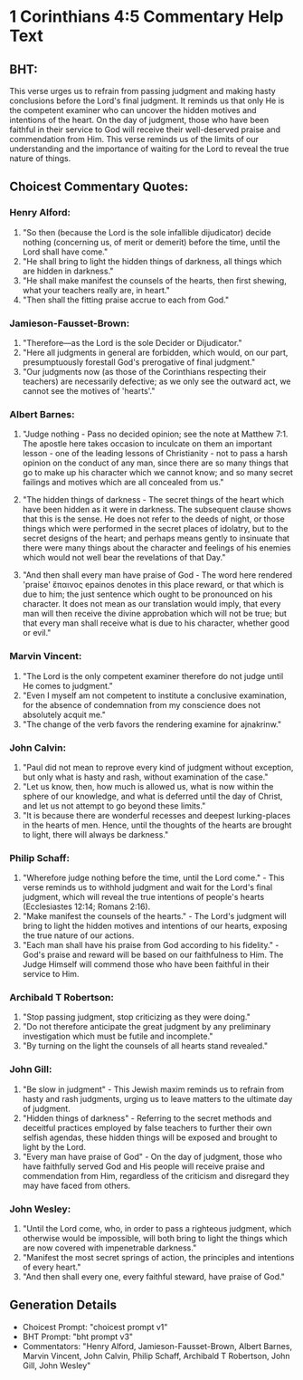 # 1 Corinthians 4:5 Commentary Help Text

## BHT:
This verse urges us to refrain from passing judgment and making hasty conclusions before the Lord's final judgment. It reminds us that only He is the competent examiner who can uncover the hidden motives and intentions of the heart. On the day of judgment, those who have been faithful in their service to God will receive their well-deserved praise and commendation from Him. This verse reminds us of the limits of our understanding and the importance of waiting for the Lord to reveal the true nature of things.

## Choicest Commentary Quotes:
### Henry Alford:
1. "So then (because the Lord is the sole infallible dijudicator) decide nothing (concerning us, of merit or demerit) before the time, until the Lord shall have come."
2. "He shall bring to light the hidden things of darkness, all things which are hidden in darkness."
3. "He shall make manifest the counsels of the hearts, then first shewing, what your teachers really are, in heart."
4. "Then shall the fitting praise accrue to each from God."

### Jamieson-Fausset-Brown:
1. "Therefore—as the Lord is the sole Decider or Dijudicator."
2. "Here all judgments in general are forbidden, which would, on our part, presumptuously forestall God's prerogative of final judgment."
3. "Our judgments now (as those of the Corinthians respecting their teachers) are necessarily defective; as we only see the outward act, we cannot see the motives of 'hearts'."

### Albert Barnes:
1. "Judge nothing - Pass no decided opinion; see the note at Matthew 7:1. The apostle here takes occasion to inculcate on them an important lesson - one of the leading lessons of Christianity - not to pass a harsh opinion on the conduct of any man, since there are so many things that go to make up his character which we cannot know; and so many secret failings and motives which are all concealed from us."

2. "The hidden things of darkness - The secret things of the heart which have been hidden as it were in darkness. The subsequent clause shows that this is the sense. He does not refer to the deeds of night, or those things which were performed in the secret places of idolatry, but to the secret designs of the heart; and perhaps means gently to insinuate that there were many things about the character and feelings of his enemies which would not well bear the revelations of that Day."

3. "And then shall every man have praise of God - The word here rendered 'praise' ἔπαινος epainos denotes in this place reward, or that which is due to him; the just sentence which ought to be pronounced on his character. It does not mean as our translation would imply, that every man will then receive the divine approbation which will not be true; but that every man shall receive what is due to his character, whether good or evil."

### Marvin Vincent:
1. "The Lord is the only competent examiner therefore do not judge until He comes to judgment."
2. "Even I myself am not competent to institute a conclusive examination, for the absence of condemnation from my conscience does not absolutely acquit me."
3. "The change of the verb favors the rendering examine for ajnakrinw."

### John Calvin:
1. "Paul did not mean to reprove every kind of judgment without exception, but only what is hasty and rash, without examination of the case."
2. "Let us know, then, how much is allowed us, what is now within the sphere of our knowledge, and what is deferred until the day of Christ, and let us not attempt to go beyond these limits."
3. "It is because there are wonderful recesses and deepest lurking-places in the hearts of men. Hence, until the thoughts of the hearts are brought to light, there will always be darkness."

### Philip Schaff:
1. "Wherefore judge nothing before the time, until the Lord come." - This verse reminds us to withhold judgment and wait for the Lord's final judgment, which will reveal the true intentions of people's hearts (Ecclesiastes 12:14; Romans 2:16).
2. "Make manifest the counsels of the hearts." - The Lord's judgment will bring to light the hidden motives and intentions of our hearts, exposing the true nature of our actions.
3. "Each man shall have his praise from God according to his fidelity." - God's praise and reward will be based on our faithfulness to Him. The Judge Himself will commend those who have been faithful in their service to Him.

### Archibald T Robertson:
1. "Stop passing judgment, stop criticizing as they were doing." 
2. "Do not therefore anticipate the great judgment by any preliminary investigation which must be futile and incomplete." 
3. "By turning on the light the counsels of all hearts stand revealed."

### John Gill:
1. "Be slow in judgment" - This Jewish maxim reminds us to refrain from hasty and rash judgments, urging us to leave matters to the ultimate day of judgment.
2. "Hidden things of darkness" - Referring to the secret methods and deceitful practices employed by false teachers to further their own selfish agendas, these hidden things will be exposed and brought to light by the Lord.
3. "Every man have praise of God" - On the day of judgment, those who have faithfully served God and His people will receive praise and commendation from Him, regardless of the criticism and disregard they may have faced from others.

### John Wesley:
1. "Until the Lord come, who, in order to pass a righteous judgment, which otherwise would be impossible, will both bring to light the things which are now covered with impenetrable darkness." 
2. "Manifest the most secret springs of action, the principles and intentions of every heart."
3. "And then shall every one, every faithful steward, have praise of God."


## Generation Details
- Choicest Prompt: "choicest prompt v1"
- BHT Prompt: "bht prompt v3"
- Commentators: "Henry Alford, Jamieson-Fausset-Brown, Albert Barnes, Marvin Vincent, John Calvin, Philip Schaff, Archibald T Robertson, John Gill, John Wesley"
